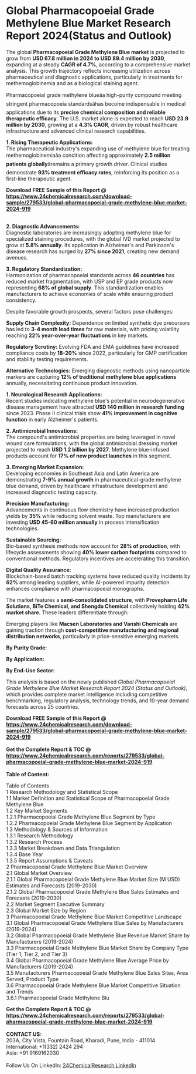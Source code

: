 <h1>Global Pharmacopoeial Grade Methylene Blue Market Research Report 2024(Status and Outlook)</h1><p>The global <strong>Pharmacopoeial Grade Methylene Blue market</strong> is projected to grow from <strong>USD 67.8 million in 2024 to USD 89.4 million by 2030</strong>, expanding at a steady <strong>CAGR of 4.7%</strong>, according to a comprehensive market analysis. This growth trajectory reflects increasing utilization across pharmaceutical and diagnostic applications, particularly in treatments for methemoglobinemia and as a biological staining agent.</p><p>Pharmacopoeial grade methylene blueâa high-purity compound meeting stringent pharmacopoeia standardsâhas become indispensable in medical applications due to its <strong>precise chemical composition and reliable therapeutic efficacy</strong>. The U.S. market alone is expected to reach <strong>USD 23.9 million by 2030</strong>, growing at a <strong>4.3% CAGR</strong>, driven by robust healthcare infrastructure and advanced clinical research capabilities.</p><p><strong>1. Rising Therapeutic Applications:</strong><br>
The pharmaceutical industry's expanding use of methylene blue for treating methemoglobinemiaâa condition affecting approximately <strong>2.5 million patients globally</strong>âremains a primary growth driver. Clinical studies demonstrate <strong>93% treatment efficacy rates</strong>, reinforcing its position as a first-line therapeutic agent.</p><div><b>Download FREE Sample of this Report @ 
            <a href="https://www.24chemicalresearch.com/download-sample/279533/global-pharmacopoeial-grade-methylene-blue-market-2024-919">
            https://www.24chemicalresearch.com/download-sample/279533/global-pharmacopoeial-grade-methylene-blue-market-2024-919</a></b></div><br><p><strong>2. Diagnostic Advancements:</strong><br>
Diagnostic laboratories are increasingly adopting methylene blue for specialized staining procedures, with the global IVD market projected to grow at <strong>5.8% annually</strong>. Its application in Alzheimer's and Parkinson's disease research has surged by <strong>27% since 2021</strong>, creating new demand avenues.</p><p><strong>3. Regulatory Standardization:</strong><br>
Harmonization of pharmacopoeial standards across <strong>46 countries</strong> has reduced market fragmentation, with USP and EP grade products now representing <strong>68% of global supply</strong>. This standardization enables manufacturers to achieve economies of scale while ensuring product consistency.</p><p>Despite favorable growth prospects, several factors pose challenges:</p><p><strong>Supply Chain Complexity:</strong> Dependence on limited synthetic dye precursors has led to <strong>3-4 month lead times</strong> for raw materials, with pricing volatility reaching <strong>22% year-over-year fluctuations</strong> in key markets.</p><p><strong>Regulatory Scrutiny:</strong> Evolving FDA and EMA guidelines have increased compliance costs by <strong>18-20%</strong> since 2022, particularly for GMP certification and stability testing requirements.</p><p><strong>Alternative Technologies:</strong> Emerging diagnostic methods using nanoparticle markers are capturing <strong>12% of traditional methylene blue applications</strong> annually, necessitating continuous product innovation.</p><p><strong>1. Neurological Research Applications:</strong><br>
Recent studies indicating methylene blue's potential in neurodegenerative disease management have attracted <strong>USD 140 million in research funding</strong> since 2023. Phase II clinical trials show <strong>41% improvement in cognitive function</strong> in early Alzheimer's patients.</p><p><strong>2. Antimicrobial Innovations:</strong><br>
The compound's antimicrobial properties are being leveraged in novel wound care formulations, with the global antimicrobial dressing market projected to reach <strong>USD 1.2 billion by 2027</strong>. Methylene blue-infused products account for <strong>17% of new product launches</strong> in this segment.</p><p><strong>3. Emerging Market Expansion:</strong><br>
Developing economies in Southeast Asia and Latin America are demonstrating <strong>7-9% annual growth</strong> in pharmaceutical-grade methylene blue demand, driven by healthcare infrastructure development and increased diagnostic testing capacity.</p><p><strong>Precision Manufacturing:</strong><br>
	Advancements in continuous flow chemistry have increased production yields by <strong>35%</strong> while reducing solvent waste. Top manufacturers are investing <strong>USD 45-60 million annually</strong> in process intensification technologies.</p><p><strong>Sustainable Sourcing:</strong><br>
	Bio-based synthesis methods now account for <strong>28% of production</strong>, with lifecycle assessments showing <strong>40% lower carbon footprints</strong> compared to conventional methods. Regulatory incentives are accelerating this transition.</p><p><strong>Digital Quality Assurance:</strong><br>
	Blockchain-based batch tracking systems have reduced quality incidents by <strong>62%</strong> among leading suppliers, while AI-powered impurity detection enhances compliance with pharmacopoeial monographs.</p><p>The market features a <strong>semi-consolidated structure</strong>, with <strong>Provepharm Life Solutions, BiTe Chemical, and Shengda Chemical</strong> collectively holding <strong>42% market share</strong>. These leaders differentiate through:</p><p>Emerging players like <strong>Macsen Laboratories and Vanshi Chemicals</strong> are gaining traction through <strong>cost-competitive manufacturing and regional distribution networks</strong>, particularly in price-sensitive emerging markets.</p><p><strong>By Purity Grade:</strong></p><p><strong>By Application:</strong></p><p><strong>By End-Use Sector:</strong></p><p>This analysis is based on the newly published <em>Global Pharmacopoeial Grade Methylene Blue Market Research Report 2024 (Status and Outlook)</em>, which provides complete market intelligence including competitive benchmarking, regulatory analysis, technology trends, and 10-year demand forecasts across 25 countries.</p><div><b>Download FREE Sample of this Report @ 
            <a href="https://www.24chemicalresearch.com/download-sample/279533/global-pharmacopoeial-grade-methylene-blue-market-2024-919">
            https://www.24chemicalresearch.com/download-sample/279533/global-pharmacopoeial-grade-methylene-blue-market-2024-919</a></b></div><br><div><b>Get the Complete Report & TOC @ 
            <a href="https://www.24chemicalresearch.com/reports/279533/global-pharmacopoeial-grade-methylene-blue-market-2024-919">
            https://www.24chemicalresearch.com/reports/279533/global-pharmacopoeial-grade-methylene-blue-market-2024-919</a></b></div><br>
            <b>Table of Content:</b><p>Table of Contents<br />
 1 Research Methodology and Statistical Scope<br />
 1.1 Market Definition and Statistical Scope of Pharmacopoeial Grade Methylene Blue<br />
 1.2 Key Market Segments<br />
 1.2.1 Pharmacopoeial Grade Methylene Blue Segment by Type<br />
 1.2.2 Pharmacopoeial Grade Methylene Blue Segment by Application<br />
 1.3 Methodology & Sources of Information<br />
 1.3.1 Research Methodology<br />
 1.3.2 Research Process<br />
 1.3.3 Market Breakdown and Data Triangulation<br />
 1.3.4 Base Year<br />
 1.3.5 Report Assumptions & Caveats<br />
 2 Pharmacopoeial Grade Methylene Blue Market Overview<br />
 2.1 Global Market Overview<br />
 2.1.1 Global Pharmacopoeial Grade Methylene Blue Market Size (M USD) Estimates and Forecasts (2019-2030)<br />
 2.1.2 Global Pharmacopoeial Grade Methylene Blue Sales Estimates and Forecasts (2019-2030)<br />
 2.2 Market Segment Executive Summary<br />
 2.3 Global Market Size by Region<br />
 3 Pharmacopoeial Grade Methylene Blue Market Competitive Landscape<br />
 3.1 Global Pharmacopoeial Grade Methylene Blue Sales by Manufacturers (2019-2024)<br />
 3.2 Global Pharmacopoeial Grade Methylene Blue Revenue Market Share by Manufacturers (2019-2024)<br />
 3.3 Pharmacopoeial Grade Methylene Blue Market Share by Company Type (Tier 1, Tier 2, and Tier 3)<br />
 3.4 Global Pharmacopoeial Grade Methylene Blue Average Price by Manufacturers (2019-2024)<br />
 3.5 Manufacturers Pharmacopoeial Grade Methylene Blue Sales Sites, Area Served, Product Type<br />
 3.6 Pharmacopoeial Grade Methylene Blue Market Competitive Situation and Trends<br />
 3.6.1 Pharmacopoeial Grade Methylene Blu</p><div><b>Get the Complete Report & TOC @ 
            <a href="https://www.24chemicalresearch.com/reports/279533/global-pharmacopoeial-grade-methylene-blue-market-2024-919">
            https://www.24chemicalresearch.com/reports/279533/global-pharmacopoeial-grade-methylene-blue-market-2024-919</a></b></div><br><b>CONTACT US:</b><br>
            203A, City Vista, Fountain Road, Kharadi, Pune, India - 411014<br>
            International: +1(332) 2424 294<br>
            Asia: +91 9169162030 <br><br>
            Follow Us On LinkedIn: <a href="https://www.linkedin.com/company/24chemicalresearch/">24ChemicalResearch LinkedIn</a>